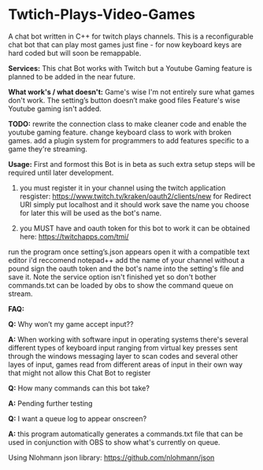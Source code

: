 # Twtich-Plays-Video-Games
A chat bot written in C++ for twitch plays channels. 
This is a reconfigurable chat bot that can play most games just fine - for now keyboard keys are hard coded but will soon be remappable.

**Services:**
This chat Bot works with Twitch but a Youtube Gaming feature is planned to be added in the near future.

**What work's / what doesn't:**
Game's wise I'm not entirely sure what games don't work.
The setting’s button doesn’t make good files
Feature's wise Youtube gaming isn't added.

**TODO:**
rewrite the connection class to make cleaner code and enable the youtube gaming feature.
change keyboard class to work with broken games.
add a plugin system for programmers to add features specific to a game they're streaming.

**Usage:**
First and formost this Bot is in beta as such extra setup steps will be required until later development.

1. you must register it in your channel using the twitch application resgister: https://www.twitch.tv/kraken/oauth2/clients/new
for Redirect URI simply put localhost and it should work save the name you choose for later this will be used as the bot's name.

2. you MUST have and oauth token for this bot to work it can be obtained here: https://twitchapps.com/tmi/ 

run the program once setting’s.json appears open it with a compatible text editor i'd reccomend notepad++ 
add the name of your channel without a pound sign the oauth token and the bot's name into the 
setting's file and save it. Note  the service option isn't finished yet so don't bother commands.txt can be 
loaded by obs to show the command queue on stream. 

**FAQ:**

**Q:** Why won’t my game accept input??

**A:** When working with software input in operating systems there's several different types of keyboard input ranging from 
virtual key presses sent through the windows messaging layer to scan codes and several other layes of input, games read from different 
areas of input in their own way that might not allow this Chat Bot to register 

**Q:** How many commands can this bot take?

**A:** Pending further testing

**Q:** I want a queue log to appear onscreen?

**A:** this program automatically generates a commands.txt file that can be used in conjunction with OBS to show what's currently on queue. 

Using Nlohmann json library: https://github.com/nlohmann/json
